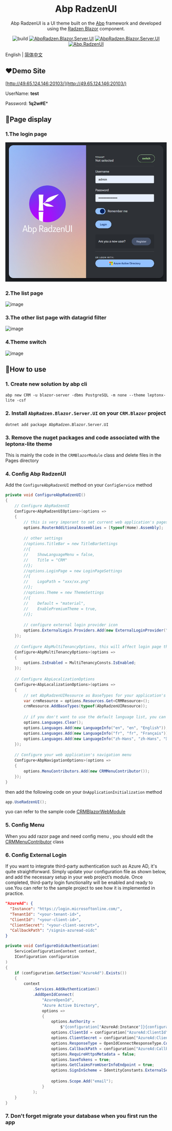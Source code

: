 <h1 align="center">Abp RadzenUI</h1>

<div align="center">

Abp RadzenUI is a UI theme built on the [Abp](https://github.com/abpframework/abp) framework and developed using the [Radzen Blazor](https://github.com/radzenhq/radzen-blazor) component.

![build](https://github.com/ShaoHans/Abp.RadzenUI/actions/workflows/publish-nuget.yml/badge.svg)
[![AbpRadzen.Blazor.Server.UI](https://img.shields.io/nuget/v/AbpRadzen.Blazor.Server.UI.svg?color=red)](https://www.nuget.org/packages/AbpRadzen.Blazor.Server.UI/)
[![AbpRadzen.Blazor.Server.UI](https://img.shields.io/nuget/dt/AbpRadzen.Blazor.Server.UI.svg?color=yellow)](https://www.nuget.org/packages/AbpRadzen.Blazor.Server.UI/)
[![Abp.RadzenUI](https://img.shields.io/badge/License-MIT-blue)](https://github.com/shaohans/Abp.RadzenUI/blob/master/LICENSE)

</div>

English | [简体中文](README_zh-CN.md)

## ❤️Demo Site
[http://49.65.124.146:20103/](http://49.65.124.146:20103/)

UserName:  **test**

Password:  **1q2w#E***

## 🎨Page display

### 1.The login page
![image](https://raw.githubusercontent.com/ShaoHans/Abp.RadzenUI/refs/heads/main/samples/CRM.Blazor.Web/wwwroot/images/login.png)

### 2.The list page
![image](https://raw.githubusercontent.com/ShaoHans/Abp.RadzenUI/refs/heads/main/samples/CRM.Blazor.Web/wwwroot/images/list.png)

### 3.The other list page with datagrid filter
![image](https://raw.githubusercontent.com/ShaoHans/Abp.RadzenUI/refs/heads/main/samples/CRM.Blazor.Web/wwwroot/images/list-with-filter.png)

### 4.Theme switch
![image](https://raw.githubusercontent.com/ShaoHans/Abp.RadzenUI/refs/heads/main/samples/CRM.Blazor.Web/wwwroot/images/switch-theme.png)

## 🌱How to use

### 1. Create new solution by abp cli
```shell
abp new CRM -u blazor-server -dbms PostgreSQL -m none --theme leptonx-lite -csf
```

### 2. Install `AbpRadzen.Blazor.Server.UI` on your `CRM.Blazor` project
```shell
dotnet add package AbpRadzen.Blazor.Server.UI
```

### 3. Remove the nuget packages and code associated with the leptonx-lite theme
This is mainly the code in the `CRMBlazorModule` class and delete files in the Pages directory

### 4. Config Abp RadzenUI
Add the `ConfigureAbpRadzenUI` method on your `ConfigService` method
```csharp
private void ConfigureAbpRadzenUI()
{
    // Configure AbpRadzenUI
    Configure<AbpRadzenUIOptions>(options =>
    {
        // this is very imporant to set current web application's pages to the AbpRadzenUI module
        options.RouterAdditionalAssemblies = [typeof(Home).Assembly];

        // other settings
        //options.TitleBar = new TitleBarSettings
        //{
        //    ShowLanguageMenu = false,
        //    Title = "CRM"
        //};
        //options.LoginPage = new LoginPageSettings
        //{
        //    LogoPath = "xxx/xx.png"
        //};
        //options.Theme = new ThemeSettings
        //{
        //    Default = "material",
        //    EnablePremiumTheme = true,
        //};

        // configure external login provider icon
        options.ExternalLogin.Providers.Add(new ExternalLoginProvider("AzureOpenId", "images/microsoft-logo.svg"));
    });

    // Configure AbpMultiTenancyOptions, this will affect login page that whether need to switch tenants
    Configure<AbpMultiTenancyOptions>(options =>
    {
        options.IsEnabled = MultiTenancyConsts.IsEnabled;
    });

    // Configure AbpLocalizationOptions
    Configure<AbpLocalizationOptions>(options =>
    {
        // set AbpRadzenUIResource as BaseTypes for your application's localization resources
        var crmResource = options.Resources.Get<CRMResource>();
        crmResource.AddBaseTypes(typeof(AbpRadzenUIResource));

        // if you don't want to use the default language list, you can clear it and add your own languages
        options.Languages.Clear();
        options.Languages.Add(new LanguageInfo("en", "en", "English"));
        options.Languages.Add(new LanguageInfo("fr", "fr", "Français"));
        options.Languages.Add(new LanguageInfo("zh-Hans", "zh-Hans", "简体中文"));
    });

    // Configure your web application's navigation menu
    Configure<AbpNavigationOptions>(options =>
    {
        options.MenuContributors.Add(new CRMMenuContributor());
    });
}
```

then add the following code on your `OnApplicationInitialization` method
```csharp
app.UseRadzenUI();
```

yuo can refer to the sample code [CRMBlazorWebModule](https://github.com/ShaoHans/Abp.RadzenUI/blob/main/samples/CRM.Blazor.Web/CRMBlazorWebModule.cs)

### 5. Config Menu
When you add razor page and need config menu , you should edit the [CRMMenuContributor](https://github.com/ShaoHans/Abp.RadzenUI/blob/main/samples/CRM.Blazor.Web/Menus/CRMMenuContributor.cs) class 

### 6. Config External Login
If you want to integrate third-party authentication such as Azure AD, it's quite straightforward. Simply update your configuration file as shown below, and add the necessary setup in your web project’s module. Once completed, third-party login functionality will be enabled and ready to use.You can refer to the sample project to see how it is implemented in practice.
```json
"AzureAd": {
  "Instance": "https://login.microsoftonline.com/",
  "TenantId": "<your-tenant-id>",
  "ClientId": "<your-client-id>",
  "ClientSecret": "<your-client-secret>",
  "CallbackPath": "/signin-azuread-oidc"
}
```

```csharp
private void ConfigureOidcAuthentication(
    ServiceConfigurationContext context,
    IConfiguration configuration
)
{
    if (configuration.GetSection("AzureAd").Exists())
    {
        context
            .Services.AddAuthentication()
            .AddOpenIdConnect(
                "AzureOpenId",
                "Azure Active Directory",
                options =>
                {
                    options.Authority =
                        $"{configuration["AzureAd:Instance"]}{configuration["AzureAd:TenantId"]}/v2.0/";
                    options.ClientId = configuration["AzureAd:ClientId"];
                    options.ClientSecret = configuration["AzureAd:ClientSecret"];
                    options.ResponseType = OpenIdConnectResponseType.Code;
                    options.CallbackPath = configuration["AzureAd:CallbackPath"];
                    options.RequireHttpsMetadata = false;
                    options.SaveTokens = true;
                    options.GetClaimsFromUserInfoEndpoint = true;
                    options.SignInScheme = IdentityConstants.ExternalScheme;

                    options.Scope.Add("email");
                }
            );
    }
}
```


### 7. Don't forget migrate your database when you first run the app
